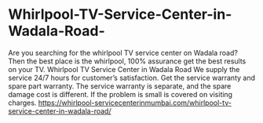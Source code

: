 # Whirlpool-TV-Service-Center-in-Wadala-Road-
Are you searching for the whirlpool TV service center on Wadala road? Then the best place is the whirlpool, 100% assurance get the best results on your TV. Whirlpool TV Service Center in Wadala Road We supply the service 24/7 hours for customer’s satisfaction. Get the service warranty and spare part warranty. The service warranty is separate, and the spare damage cost is different.    If the problem is small is covered on visiting charges.  https://whirlpool-servicecenterinmumbai.com/whirlpool-tv-service-center-in-wadala-road/
